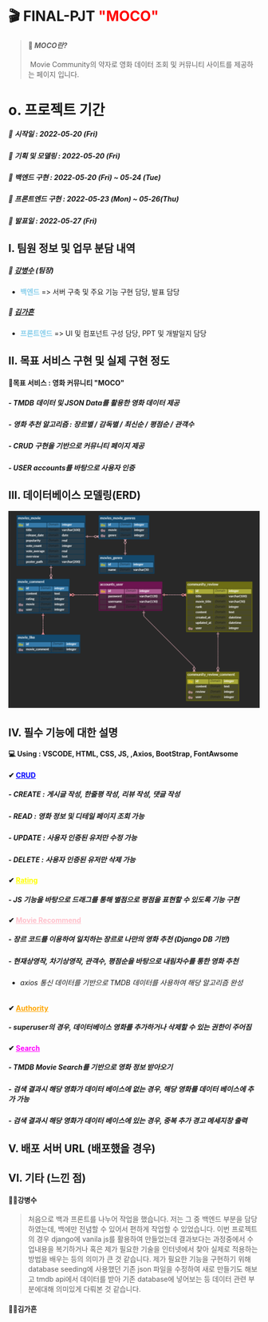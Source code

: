 # 🎬 FINAL-PJT <span style="color:red">"MOCO"</span>

> #### 🔹 ***MOCO란?*** 
>
> ​				Movie Community의 약자로 영화 데이터 조회 및 커뮤니티 사이트를 제공하는 페이지 입니다.





# 	o. 프로젝트 기간

##### 			💜 시작일 : 2022-05-20 (Fri)

##### 			🧡 기획 및 모델링 : 2022-05-20 (Fri)

##### 			💛 백엔드 구현 : 2022-05-20 (Fri) ~  05-24 (Tue)

##### 			💚 프론트엔드 구현 : 2022-05-23 (Mon) ~ 05-26(Thu)

##### 			💙 발표일 : 2022-05-27 (Fri)





## 	I. 팀원 정보 및 업무 분담 내역

##### 			🤴 <u>강병수</u> (팀장) 

   -  <span style="color:skyblue">**백엔드**</span> => 서버 구축 및 주요 기능 구현 담당, 발표 담당

##### 			👸 <u>김가흔</u> 

- <span style="color:skyblue">**프론트엔드** </span>=> UI 및 컴포넌트 구성 담당, PPT 및 개발일지 담당





## 	II. 목표 서비스 구현 및 실제 구현 정도

#### 			🎯목표 서비스 : 영화 커뮤니티 "MOCO"

##### 							-  TMDB 데이터 및 JSON Data를 활용한 영화 데이터 제공

##### 							-  영화 추천 알고리즘 : 장르별 / 감독별 / 최신순 / 평점순 / 관객수

##### 							-  CRUD 구현을 기반으로 커뮤니티 페이지 제공

##### 							-  USER accounts를 바탕으로 사용자 인증 





## 	III. 데이터베이스 모델링(ERD)



![image-20220520152302252](README.assets/image-20220520152302252.png)



## 	IV. 필수 기능에 대한 설명

#### 			💻 Using : VSCODE, HTML, CSS, JS, ,Axios, BootStrap, FontAwsome

#### 			✔   <span style="color:blue"><u>CRUD</u></span>

##### 						-	*CREATE*  : 게시글 작성, 한줄평 작성, 리뷰 작성, 댓글 작성

##### 						-	*READ*  : 영화 정보 및 디테일 페이지 조회 가능

##### 						-	*UPDATE*  : 사용자 인증된 유저만 수정 가능

##### 						-	*DELETE*  :  사용자 인증된 유저만 삭제 가능



#### 			✔   <span style="color:yellow"><u>Rating</u></span>

##### 						-	JS 기능을 바탕으로 드래그를 통해 별점으로  평점을 표현할 수 있도록 기능 구현



#### 			✔   <span style="color:pink"><u>Movie Recommend</u></span>

##### 						-	장르 코드를 이용하여 일치하는 장르로 나만의 영화 추천 (Django DB 기반)

##### 						-	현재상영작, 차기상영작, 관객수, 평점순을 바탕으로 내림차수를 통한 영화 추천

- ###### axios 통신 데이터를 기반으로 TMDB 데이터를 사용하여 해당 알고리즘 완성



#### ✔   <span style="color:orange"><u>Authority</u></span>

##### -    superuser의 경우, 데이터베이스 영화를 추가하거나 삭제할 수 있는 권한이 주어짐



#### ✔   <span style="color:magenta"><u>Search</u></span>

##### -    TMDB Movie Search를 기반으로 영화 정보 받아오기

##### -    검색 결과시 해당 영화가 데이터 베이스에 없는 경우, 해당 영화를 데이터 베이스에 추가 가능

##### -    검색 결과시 해당 영화가 데이터 베이스에 있는 경우, 중복 추가 경고 메세지창 출력





## 	V. 배포 서버 URL (배포했을 경우)









## 	VI. 기타 (느낀 점)

#### 			🤴🏻강병수

> 처음으로 백과 프론트를 나누어 작업을  했습니다.  저는 그 중 백엔드 부분을 담당하였는데, 백에만 전념할 수 있어서 편하게  작업할 수 있었습니다. 이번 프로젝트의 경우 django에 vanila js를 활용하여 만들었는데 결과보다는 과정중에서 수업내용을 복기하거나 혹은 제가 필요한 기술을 인터넷에서 찾아 실제로 적용하는방법을 배우는 등의 의미가 큰 것 같습니다. 제가 필요한 기능을 구현하기 위해 database seeding에 사용했던 기존 json 파일을 수정하여 새로 만들기도 해보고 tmdb api에서 데이터를 받아 기존 database에 넣어보는 등 데이터 관련 부분에대해 의미있게 다뤄본 것 같습니다.

#### 			👸🏻김가흔 

> 



